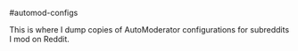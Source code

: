 #automod-configs

This is where I dump copies of AutoModerator configurations for subreddits I mod on Reddit.
